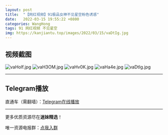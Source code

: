 ```yaml
---
layout: post
title:  "【网红视频】91极品女神不见星空粉色诱惑"
date:   2022-03-15 19:55:22 +0800
categories: WangHong
tags: 91 网红视频 不见星空
img: https://kanjiantu.top/images/2022/03/15/vaDtIg.jpg
---
```



## 视频截图

![vaHolf.jpg](https://kanjiantu.top/images/2022/03/15/vaHolf.jpg)
![vaH3OM.jpg](https://kanjiantu.top/images/2022/03/15/vaH3OM.jpg)
![vaHv0K.jpg](https://kanjiantu.top/images/2022/03/15/vaHv0K.jpg)
![vaHa4e.jpg](https://kanjiantu.top/images/2022/03/15/vaHa4e.jpg)
![vaDtIg.jpg](https://kanjiantu.top/images/2022/03/15/vaDtIg.jpg)

* * *
## Telegram播放

直通车（需翻墙）：[Telegram在线播放](https://t.me/mimeijingxuan/52)

* * *
更多优质资源尽在**迷妹精选**！

唯一资源电报群：[点我入群](https://t.me/mimeijingxuan)



